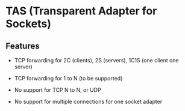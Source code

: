 # TAS (Transparent Adapter for Sockets)

## Features
- TCP forwarding for 2C (clients), 2S (servers), 1C1S (one client one server)
- TCP forwarding for 1 to N (to be supported)

- No support for TCP N to N, or UDP
- No support for multiple connections for one socket adapter
